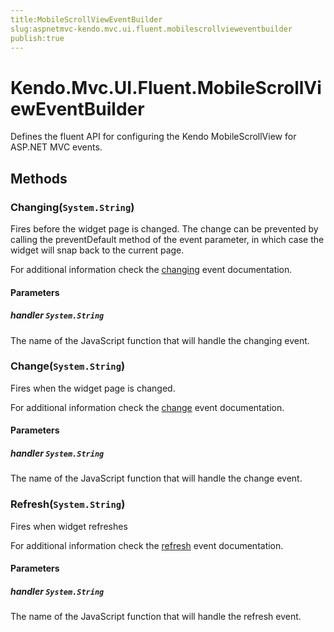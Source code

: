```yaml
---
title:MobileScrollViewEventBuilder
slug:aspnetmvc-kendo.mvc.ui.fluent.mobilescrollvieweventbuilder
publish:true
---
```


# Kendo.Mvc.UI.Fluent.MobileScrollViewEventBuilder
Defines the fluent API for configuring the Kendo MobileScrollView for ASP.NET MVC events.



## Methods

### Changing(`System.String`)
Fires before the widget page is changed. The change can be prevented by calling the preventDefault method of the event parameter, in which case the widget will snap back to the current page.

For additional information check the [changing](/kendo-ui/api/web/mobilescrollview#events-changing) event documentation.


#### Parameters

##### handler `System.String`
The name of the JavaScript function that will handle the changing event.





### Change(`System.String`)
Fires when the widget page is changed.

For additional information check the [change](/kendo-ui/api/web/mobilescrollview#events-change) event documentation.


#### Parameters

##### handler `System.String`
The name of the JavaScript function that will handle the change event.





### Refresh(`System.String`)
Fires when widget refreshes

For additional information check the [refresh](/kendo-ui/api/web/mobilescrollview#events-refresh) event documentation.


#### Parameters

##### handler `System.String`
The name of the JavaScript function that will handle the refresh event.






